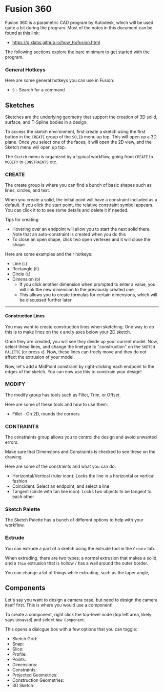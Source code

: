 # Fusion 360

Fusion 360 is a parametric CAD program by Autodesk, which will be used quite a bit during the program. Most of the notes in this document can be found at this link:

* https://gixlabs.github.io/how_to/fusion.html

The following sections explore the bare minimum to get started with the program.

### General Hotkeys

Here are some general hotkeys you can use in Fusion:

* `S` - Search for a command

## Sketches

Sketches are the underlying geometry that support the creation of 3D solid, surface, and T-Spline bodies in a design.

To access the sketch environment, first create a sketch using the first button in the `CREATE` group of the `SOLID` menu up top. This will open up a 3D plane. Once you select one of the faces, it will open the 2D view, and the Sketch menu will open up top.

The `Sketch` menu is organized by a typical workflow, going from `CREATE` to `MODIFY` to `CONSTRAINTS` etc.

### CREATE

The create group is where you can find a bunch of basic shapes such as lines, circles, and text.

When you create a solid, the initial point will have a constraint included as a default. If you click the start point, the relative constraint symbol appears. You can click it to to see some details and delete it if needed.

Tips for creating:

* Hovering over an endpoint will allow you to start the next solid there. Note that an auto-constraint is created when you do this
* To close an open shape, click two open vertexes and it will close the shape

Here are some examples and their hotkeys:

* Line (`L`)
* Rectangle (`R`)
* Circle (`C`)
* Dimension (`D`)
    * If you click another dimension when prompted to enter a value, you will link the new dimension to the previously created one
    * This allows you to create formulas for certain dimensions, which will be discussed further later

---

#### Construction Lines

You may want to create construction lines when sketching. One way to do this is to make lines on the x and y axes below your 2D sketch.

Once they are created, you will see they divide up your current model. Now, select these lines, and change the linetype to "construction" on the `SKETCH PALETTE` (or press `x`). Now, these lines can freely move and they do not affect the extrusion of your model.

Now, let's add a MidPoint constraint by right-clicking each endpoint to the edges of the sketch. You can now use this to constrain your design!

### MODIFY

The modify group has tools such as Fillet, Trim, or Offset.

Here are some of these tools and how to use them:

* Fillet - On 2D, rounds the corners

### CONTRAINTS

The constraints group allows you to control the design and avoid unwanted errors. 

Make sure that Dimensions and Constraints is checked to see these on the drawing.

Here are some of the constraints and what you can do:

* Horizontal/Vertical (ruler icon): Locks the line in a horizontal or vertical fashion
* Coincident: Select an endpoint, and select a line
* Tangent (circle with tan line icon): Locks two objects to be tangent to each other


### Sketch Palette

The Sketch Palette has a bunch of different options to help with your workflow.

### Extrude

You can extrude a part of a sketch using the extrude tool in the `Create` tab.

When extruding, there are two types; a normal extrusion that makes a solid, and a `thin` extrusion that is hollow / has a wall around the outer border.

You can change a lot of things while extruding, such as the taper angle, 

## Components

Let's say you want to design a camera case, but need to design the camera itself first. This is where you would use a component!

To create a component, right click the top-level node (top left area, likely says `Unsaved`) and select `New Component`.

This opens a dialogue box with a few options that you can toggle:

* Sketch Grid:
* Snap:
* Slice:
* Profile:
* Points:
* Dimensions:
* Constraints:
* Projected Geometries:
* Construction Geometries:
* 3D Sketch:
